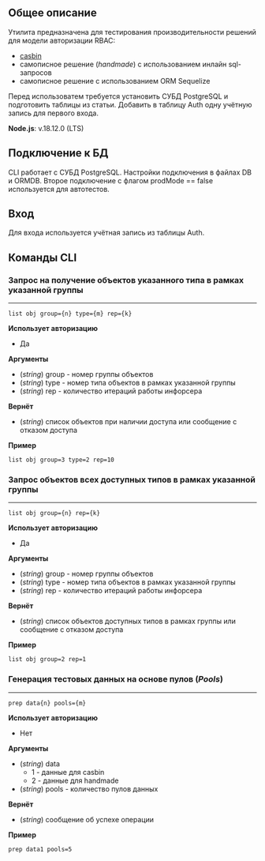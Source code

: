 ## Общее описание
Утилита предназначена для тестирования производительности решений для модели авторизации RBAC:
* [casbin](https://casbin.org/docs/en/overview)
* самописное решение (_handmade_) с использованием инлайн sql-запросов
* самописное решение с использованием ORM Sequelize

Перед использоватем требуется установить СУБД PostgreSQL и подготовить таблицы из статьи. Добавить в таблицу Auth одну учётную запись для первого входа.

**Node.js**: v.18.12.0 (LTS)

## Подключение к БД
CLI работает с СУБД PostgreSQL. Настройки подключения в файлах DB и ORMDB. Второе подключение с флагом prodMode == false используется для автотестов.

## Вход
Для входа используется учётная запись из таблицы Auth.

## Команды CLI
### Запрос на получение объектов указанного типа в рамках указанной группы
---
```
list obj group={n} type={m} rep={k}
```

**Использует авторизацию**
  * Да

**Аргументы**
  * (_string_) group - номер группы объектов
  * (_string_) type - номер типа объектов в рамках указанной группы
  * (_string_) rep - количество итераций работы инфорсера

**Вернёт**
  * (_string_) список объектов при наличии доступа или сообщение с отказом доступа

**Пример**
```
list obj group=3 type=2 rep=10
```

### Запрос объектов всех доступных типов в рамках указанной группы
---
```
list obj group={n} rep={k}
```

**Использует авторизацию**
  * Да

**Аргументы**
  * (_string_) group - номер группы объектов
  * (_string_) type - номер типа объектов в рамках указанной группы
  * (_string_) rep - количество итераций работы инфорсера

**Вернёт**
  * (_string_) список объектов доступных типов в рамках группы или сообщение с отказом доступа

**Пример**
```
list obj group=2 rep=1
```

### Генерация тестовых данных на основе пулов (_Pools_)
---
```
prep data{n} pools={m}
```

**Использует авторизацию**
  * Нет

**Аргументы**
  * (_string_) data
    * 1 - данные для casbin
    * 2 - данные для handmade
  * (_string_) pools - количество пулов данных

**Вернёт**
  * (_string_) сообщение об успехе операции

**Пример**
```
prep data1 pools=5
```